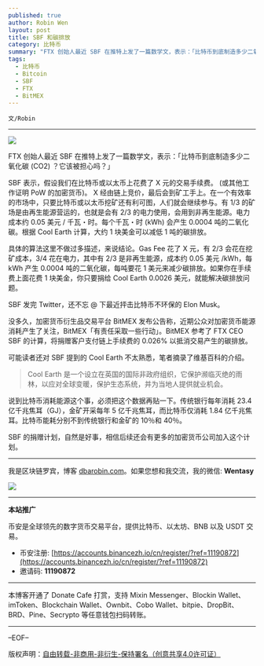 ```yaml
---
published: true
author: Robin Wen
layout: post
title: SBF 和碳排放
category: 比特币
summary: "FTX 创始人最近 SBF 在推特上发了一篇数学文，表示：「比特币到底制造多少二氧化碳 (CO2) ？它该被担心吗？」SBF 表示，假设我们在比特币或以太币上花费了 X 元的交易手续费。 (或其他工作证明 PoW 的加密货币)。 X 经由链上竞价，最后会到矿工手上。在一个有效率的市场中，只要比特币或以太币挖矿还有利可图，人们就会继续参与。有 1/3 的矿场是由再生能源营运的，也就是会有 2/3 的电力使用，会用到非再生能源。电力成本约 0.05 美元 / 千瓦・时。每个千瓦・时 (kWh) 会产生 0.0004 吨的二氧化碳。根据 Cool Earth 计算，大约 1 块美金可以减低 1 吨的碳排放。"
tags:
  - 比特币
  - Bitcoin
  - SBF
  - FTX
  - BitMEX
---
```


`文/Robin`

***

![](https://cdn.dbarobin.com/i3fa30t.png)

FTX 创始人最近 SBF 在推特上发了一篇数学文，表示：「比特币到底制造多少二氧化碳 (CO2) ？它该被担心吗？」

SBF 表示，假设我们在比特币或以太币上花费了 X 元的交易手续费。 (或其他工作证明 PoW 的加密货币)。 X 经由链上竞价，最后会到矿工手上。在一个有效率的市场中，只要比特币或以太币挖矿还有利可图，人们就会继续参与。有 1/3 的矿场是由再生能源营运的，也就是会有 2/3 的电力使用，会用到非再生能源。电力成本约 0.05 美元 / 千瓦・时。每个千瓦・时 (kWh) 会产生 0.0004 吨的二氧化碳。根据 Cool Earth 计算，大约 1 块美金可以减低 1 吨的碳排放。

具体的算法这里不做过多描述，来说结论。Gas Fee 花了 X 元，有 2/3 会花在挖矿成本，3/4 花在电力，其中有 2/3 是非再生能源，成本约 0.05 美元 /kWh，每 kWh 产生 0.0004 吨的二氧化碳，每吨要花 1 美元来减少碳排放。如果你在手续费上面花费 1 块美金，你只要捐给 Cool Earth 0.0026 美元，就能解决碳排放问题。

SBF 发完 Twitter，还不忘 @ 下最近抨击比特币不环保的 Elon Musk。

没多久，加密货币衍生品交易平台 BitMEX 发布公告称，近期公众对加密货币能源消耗产生了关注，BitMEX「有责任采取一些行动」。BitMEX 参考了 FTX CEO SBF 的计算，将捐赠客户支付链上手续费的 0.026% 以抵消交易产生的碳排放。

可能读者还对 SBF 提到的 Cool Earth 不太熟悉，笔者摘录了维基百科的介绍。

> Cool Earth 是一个设立在英国的国际非政府组织，它保护濒临灭绝的雨林，以应对全球变暖，保护生态系统，并为当地人提供就业机会。

说到比特币消耗能源这个事，必须把这个数据再贴一下。传统银行每年消耗 23.4 亿千兆焦耳（GJ），金矿开采每年 5 亿千兆焦耳，而比特币仅消耗 1.84 亿千兆焦耳。比特币能耗分别不到传统银行和金矿的 10％和 40％。

SBF 的捐赠计划，自然是好事，相信后续还会有更多的加密货币公司加入这个计划。

***

我是区块链罗宾，博客 [dbarobin.com](https://dbarobin.com/)。如果您想和我交流，我的微信: **Wentasy**

![](https://cdn.dbarobin.com/v4yywe2.png)

***

**本站推广**

币安是全球领先的数字货币交易平台，提供比特币、以太坊、BNB 以及 USDT 交易。

* 币安注册: [https://accounts.binancezh.io/cn/register/?ref=11190872](https://accounts.binancezh.io/cn/register/?ref=11190872)
* 邀请码: **11190872**

***

本博客开通了 Donate Cafe 打赏，支持 Mixin Messenger、Blockin Wallet、imToken、Blockchain Wallet、Ownbit、Cobo Wallet、bitpie、DropBit、BRD、Pine、Secrypto 等任意钱包扫码转账。

<center>
    <div class="--donate-button"
         data-button-id="f8b9df0d-af9a-460d-8258-d3f435445075"
    ></div>
</center>

***

–EOF–

版权声明：[自由转载-非商用-非衍生-保持署名（创意共享4.0许可证）](http://creativecommons.org/licenses/by-nc-nd/4.0/deed.zh)
